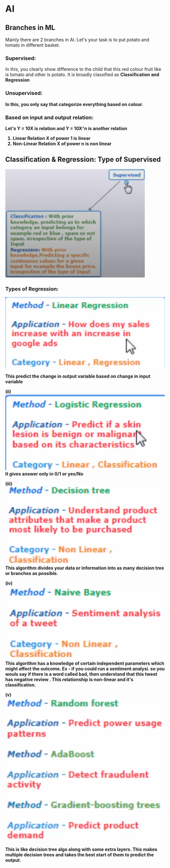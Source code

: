 # AI

## Branches in ML
Mainly there are 2 branches in AI. Let's your task is to put potato and tomato in different basket.
### Supervised:
In this, you clearly show difference to the child that this red colour fruit like is tomato and other is potato. It is broadly classified as <b> Classification <b> and <b> Regression <b> 
### Unsupervised:
In this, you only say that categorize everything based on colour.

### Based on input and output relation:
Let's Y = 10X is relation and Y = 10X^n is another relation
1) Linear Relation
X of power 1 is linear
2) Non-Linear Relation
X of power n is non linear

## Classification & Regression: Type of <b> Supervised <b> 

![alt text](<Screenshot from 2025-01-25 20-58-14.png>)

### Types of Regression:
![alt text](<Screenshot from 2025-01-25 21-03-44.png>)

<b>This predict the change in output variable based on  change in input variable <b>

(ii) ![alt text](<Screenshot from 2025-01-25 21-06-49.png>)
It gives answer only in 0/1 or yes/No

(iii) ![alt text](<Screenshot from 2025-01-25 21-19-21.png>)
This algorithm divides your data or information into as many decision tree or branches as possible.

(iv) ![alt text](<Screenshot from 2025-01-25 21-31-54.png>)
This algorithm has a knowledge of certain independent parameters which might affect the outcome. Ex - if you could run a sentiment analysi. so you wouls say if there is a word called bad, then understand that this tweet has <b> negative review <b>. This relationship is non-linear and it's classification.

(v) ![alt text](<Screenshot from 2025-01-25 22-09-40.png>)
<p>This is like decision tree algo along with some extra layers. This makes multiple decision trees and takes the best start of them to predict the output. </p>